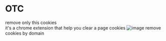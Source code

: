 # OTC
remove only this cookies
<br>
it's a chrome extension that help you clear a page cookies
![image](https://user-images.githubusercontent.com/108602676/177025519-01fed5ae-ae15-4360-ae24-1be37856d600.png)
remove cookies by domain
